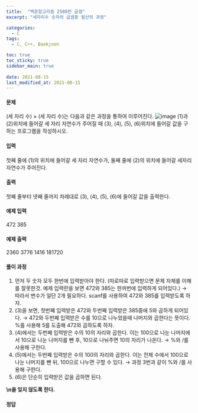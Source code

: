 ```yaml
---
title:  "백준알고리즘 2588번 곱셈"
excerpt: "세자리수 숫자의 곱셈중 필산의 과정"

categories:
  - C
tags:
  - C, C++, Baekjoon

toc: true
toc_sticky: true
sidebar_main: true
 
date: 2021-08-15
last_modified_at: 2021-08-15
---
```

#### 문제
 (세 자리 수) × (세 자리 수)는 다음과 같은 과정을 통하여 이루어진다.
 ![image](https://user-images.githubusercontent.com/84630434/129470614-2ef74017-0415-42ec-b3b4-7fb203c80980.png)
 (1)과 (2)위치에 들어갈 세 자리 자연수가 주어질 때 (3), (4), (5), (6)위치에 들어갈 값을 구하는 프로그램을 작성하시오.

#### 입력
 첫째 줄에 (1)의 위치에 들어갈 세 자리 자연수가, 둘째 줄에 (2)의 위치에 들어갈 세자리 자연수가 주어진다.

#### 출력
 첫째 줄부터 넷째 줄까지 차례대로 (3), (4), (5), (6)에 들어갈 값을 출력한다.

#### 예제 입력
 472
 385

#### 예제 출력
 2360
 3776
 1416
 181720

#### 풀이 과정

1. 먼저 두 숫자 모두 한번에 입력받아야 한다. (따로따로 입력받으면 문제 자체를 이해를 잘못한것.
예제 입력란을 보면 472와 385는 한꺼번에 입력하게 되어있다.)
→ 따라서 변수가 일단 2개 필요하다. scanf를 사용하여 472와 385를 입력받도록 하자.
2. (3)을 보면, 첫번쨰 입력받은 472와 두번째 입력받은 385중에 5와 곱하게 되어있다.
→ 472와 두번째 입력받은 수를 10으로 나누었을때 나머지와 곱한다는 뜻이다. %를 사용해 5를 도출해 472와 곱하도록 하자.
3. (4)에서는 두번째 입력받은 수의 10의 자리와 곱한다. 이는 100으로 나눈 나머지에서 10으로 나눈 나머지를 뺀 후, 10으로 나눠주면 10의 자리가 나온다.
→ %와 /를 사용해 구한다.
4. (5)에서는 두번째 입력받은 수의 100의 자리와 곱한다. 이는 전체 수에서 100으로 나눈 나머지를 뺀 뒤, 100으로 나누면 구할 수 있다. 
→ 과정 3번과 같이 %와 /를 사용해 구한다.
5. (6)은 단순히 입력받은 값을 곱하면 된다. 

**\n을 잊지 않도록 한다.**

#### 정답  

```
